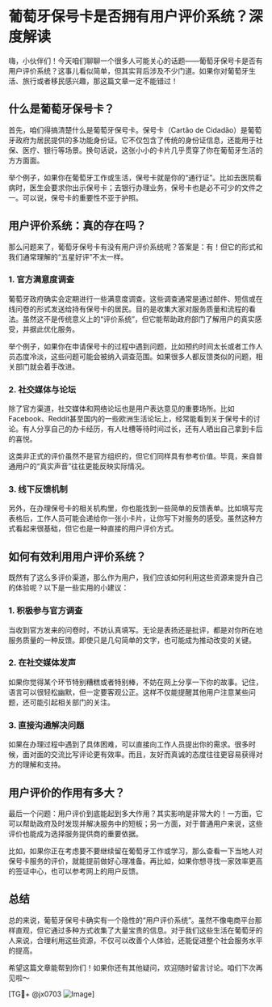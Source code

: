 # 葡萄牙保号卡是否拥有用户评价系统？深度解读

嗨，小伙伴们！今天咱们聊聊一个很多人可能关心的话题——葡萄牙保号卡是否有用户评价系统？这事儿看似简单，但其实背后涉及不少门道。如果你对葡萄牙生活、旅行或者移民感兴趣，那这篇文章一定不能错过！

## 什么是葡萄牙保号卡？

首先，咱们得搞清楚什么是葡萄牙保号卡。保号卡（Cartão de Cidadão）是葡萄牙政府为居民提供的多功能身份证。它不仅包含了传统的身份证信息，还能用于社保、医疗、银行等场景。换句话说，这张小小的卡片几乎贯穿了你在葡萄牙生活的方方面面。

举个例子，如果你在葡萄牙工作或生活，保号卡就是你的“通行证”。比如去医院看病时，医生会要求你出示保号卡；去银行办理业务，保号卡也是必不可少的文件之一。可以说，保号卡的重要性不亚于护照。

## 用户评价系统：真的存在吗？

那么问题来了，葡萄牙保号卡有没有用户评价系统呢？答案是：有！但它的形式和我们通常理解的“五星好评”不太一样。

### 1. 官方满意度调查

葡萄牙政府确实会定期进行一些满意度调查。这些调查通常是通过邮件、短信或在线问卷的形式发送给持有保号卡的居民。目的是收集大家对服务质量和流程的看法。虽然这不是传统意义上的“评价系统”，但它能帮助政府部门了解用户的真实感受，并据此优化服务。

举个例子，如果你在申请保号卡的过程中遇到问题，比如预约时间太长或者工作人员态度冷淡，这些问题可能会被纳入调查范围。如果很多人都反馈类似的问题，相关部门就会着手改进。

### 2. 社交媒体与论坛

除了官方渠道，社交媒体和网络论坛也是用户表达意见的重要场所。比如Facebook、Reddit甚至国内的一些欧洲生活论坛上，经常能看到关于保号卡的讨论。有人分享自己的办卡经历，有人吐槽等待时间过长，还有人晒出自己拿到卡后的喜悦。

这类非正式的评价虽然不是官方组织的，但它们同样具有参考价值。毕竟，来自普通用户的“真实声音”往往更能反映实际情况。

### 3. 线下反馈机制

另外，在办理保号卡的相关机构里，你也能找到一些简单的反馈表单。比如填写完表格后，工作人员可能会递给你一张小卡片，让你写下对服务的感受。虽然这种方式看起来很基础，但它也是一种直接的用户评价方式。

## 如何有效利用用户评价系统？

既然有了这么多评价渠道，那么作为用户，我们应该如何利用这些资源来提升自己的体验呢？以下是一些实用的小建议：

### 1. 积极参与官方调查

当收到官方发来的问卷时，不妨认真填写。无论是表扬还是批评，都是对你所在地服务质量的一种反馈。即使只是几句简单的文字，也可能成为推动改变的关键。

### 2. 在社交媒体发声

如果你觉得某个环节特别糟糕或者特别棒，不妨在网上分享一下你的故事。记住，语言可以很轻松幽默，但一定要客观公正。这样不仅能提醒其他用户注意某些问题，还可能引起相关部门的关注。

### 3. 直接沟通解决问题

如果在办理过程中遇到了具体困难，可以直接向工作人员提出你的需求。很多时候，面对面的交流比写评论更有效率。而且，友好而真诚的态度往往更容易获得对方的理解和支持。

## 用户评价的作用有多大？

最后一个问题：用户评价到底能起到多大作用？其实影响是非常大的！一方面，它可以帮助政府及时发现并解决服务中的短板；另一方面，对于普通用户来说，这些评价也能成为选择服务提供商的重要依据。

比如，如果你正在考虑要不要继续留在葡萄牙工作或学习，那么查看一下当地人对保号卡服务的评价，就能提前做好心理准备。再比如，如果你想寻找一家效率更高的签证中心，也可以参考网上的用户反馈。

## 总结

总的来说，葡萄牙保号卡确实有一个隐性的“用户评价系统”。虽然不像电商平台那样直观，但它通过多种方式收集了大量宝贵的信息。对于我们这些生活在葡萄牙的人来说，合理利用这些资源，不仅可以改善个人体验，还能促进整个社会服务水平的提高。

希望这篇文章能帮到你们！如果你还有其他疑问，欢迎随时留言讨论。咱们下次再见啦～

[TG💪+ @jx0703 ![Image](https://github.com/user-attachments/assets/dbca1d08-cadb-493c-b0ec-ad6f7a83f270)]